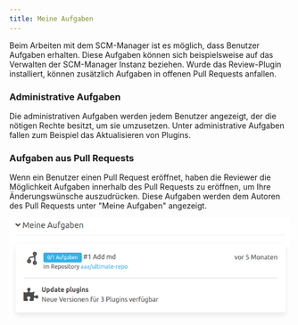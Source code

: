 ```yaml
---
title: Meine Aufgaben
---
```


Beim Arbeiten mit dem SCM-Manager ist es möglich, dass Benutzer Aufgaben erhalten. Diese Aufgaben können sich beispielsweise auf das Verwalten der SCM-Manager Instanz beziehen. 
Wurde das Review-Plugin installiert, können zusätzlich Aufgaben in offenen Pull Requests anfallen.

### Administrative Aufgaben
Die administrativen Aufgaben werden jedem Benutzer angezeigt, der die nötigen Rechte besitzt, um sie umzusetzen.
Unter administrative Aufgaben fallen zum Beispiel das Aktualisieren von Plugins.

### Aufgaben aus Pull Requests
Wenn ein Benutzer einen Pull Request eröffnet, haben die Reviewer die Möglichkeit Aufgaben innerhalb des Pull Requests zu eröffnen, um Ihre Änderungswünsche auszudrücken. 
Diese Aufgaben werden dem Autoren des Pull Requests unter "Meine Aufgaben" angezeigt.

![Meine Aufgaben](assets/tasks.png)
